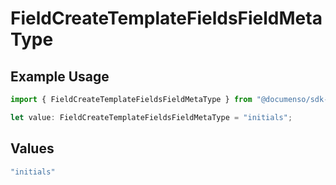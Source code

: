 # FieldCreateTemplateFieldsFieldMetaType

## Example Usage

```typescript
import { FieldCreateTemplateFieldsFieldMetaType } from "@documenso/sdk-typescript/models/operations";

let value: FieldCreateTemplateFieldsFieldMetaType = "initials";
```

## Values

```typescript
"initials"
```